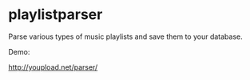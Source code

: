 playlistparser
==============

Parse various types of music playlists and save them to your database.

Demo:

http://youpload.net/parser/
